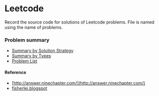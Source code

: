 Leetcode
========

Record the source code for solutions of Leetcode problems. File is named using the name of problems.

### Problem summary
- [Summary by Solution Strategy](./summary_solution.md)
- [Summary by Types](./summary-types.md)
- [Problem List]()


#### Reference
- [http://answer.ninechapter.com/](http://answer.ninechapter.com/)
- [fisherlei.blogspot](http://fisherlei.blogspot.com/)
